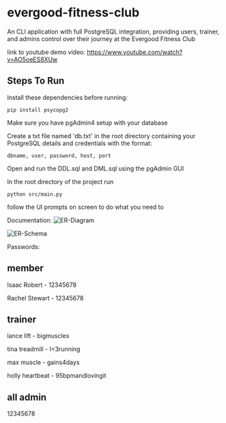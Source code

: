 # evergood-fitness-club
An CLI application with full PostgreSQL integration, providing users, trainer, and admins control over their journey at the Evergood Fitness Club

link to youtube demo video: https://www.youtube.com/watch?v=AO5oeES8XUw

## Steps To Run
Install these dependencies before running:
```
pip install psycopg2
```

Make sure you have pgAdmin4 setup with your database

Create a txt file named 'db.txt' in the root directory containing your PostgreSQL details and credentials
with the format:
```
dbname, user, password, host, port
```

Open and run the DDL.sql and DML.sql using the pgAdmin GUI

In the root directory of the project run 
```
python src/main.py
```

follow the UI prompts on screen to do what you need to

Documentation:
![ER-Diagram](https://github.com/Friendly-Neighborhood-Programmer/evergood-fitness-club/assets/96633176/a18aae28-4bc2-4176-903e-b49b1ed320f9)

![ER-Schema](https://github.com/Friendly-Neighborhood-Programmer/evergood-fitness-club/assets/96633176/c94d2e3b-f3aa-4b1d-a5ba-01b89f17c57b)


Passwords:

## member
Isaac Robert - 12345678

Rachel Stewart - 12345678

## trainer
lance lift - bigmuscles

tina treadmill - I<3running

max muscle - gains4days

holly heartbeat - 95bpmandlovingit

## all admin
12345678


